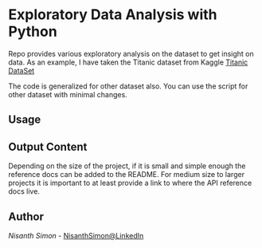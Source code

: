 # Exploratory Data Analysis with Python

Repo provides various exploratory analysis on the dataset to get insight on data. As an example, I have taken the Titanic dataset from Kaggle [Titanic DataSet] 


[Titanic DataSet]: https://www.kaggle.com/c/titanic/data 

The code is generalized for other dataset also. You can use the script for other dataset with minimal changes.


## Usage



## Output Content

Depending on the size of the project, if it is small and simple enough the reference docs can be added to the README. For medium size to larger projects it is important to at least provide a link to where the API reference docs live.


## Author

*Nisanth Simon* - [NisanthSimon@LinkedIn]


[NisanthSimon@LinkedIn]: https://au.linkedin.com/in/nisanth-simon-03b2149
